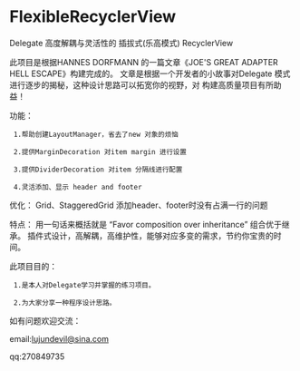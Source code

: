 # FlexibleRecyclerView
Delegate 高度解耦与灵活性的 插拔式(乐高模式)  RecyclerView    

此项目是根据HANNES DORFMANN 的一篇文章《JOE'S GREAT ADAPTER HELL ESCAPE》构建完成的。
文章是根据一个开发者的小故事对Delegate 模式进行逐步的揭秘，这种设计思路可以拓宽你的视野，对
构建高质量项目有所助益！  

功能：
   
     1.帮助创建LayoutManager，省去了new 对象的烦恼
   
     2.提供MarginDecoration 对item margin 进行设置
   
     3.提供DividerDecoration 对item 分隔线进行配置
   
     4.灵活添加、显示 header and footer

优化：
Grid、StaggeredGrid 添加header、footer时没有占满一行的问题

特点：
用一句话来概括就是 “Favor composition over inheritance” 组合优于继承。
插件式设计，高解耦，高维护性，能够对应多变的需求，节约你宝贵的时间。

此项目目的：

     1.是本人对Delegate学习并掌握的练习项目。
   
     2.为大家分享一种程序设计思路。
   
如有问题欢迎交流：

email:lujundevil@sina.com

qq:270849735





